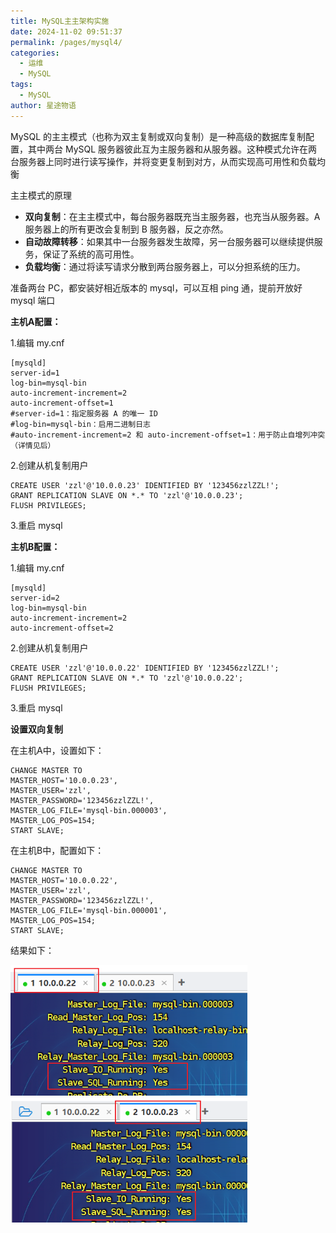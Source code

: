 ```yaml
---
title: MySQL主主架构实施
date: 2024-11-02 09:51:37
permalink: /pages/mysql4/
categories:
  - 运维
  - MySQL
tags:
  - MySQL
author: 星途物语
---
```

MySQL 的主主模式（也称为双主复制或双向复制）是一种高级的数据库复制配置，其中两台 MySQL 服务器彼此互为主服务器和从服务器。这种模式允许在两台服务器上同时进行读写操作，并将变更复制到对方，从而实现高可用性和负载均衡

主主模式的原理

- **双向复制**：在主主模式中，每台服务器既充当主服务器，也充当从服务器。A 服务器上的所有更改会复制到 B 服务器，反之亦然。
- **自动故障转移**：如果其中一台服务器发生故障，另一台服务器可以继续提供服务，保证了系统的高可用性。
- **负载均衡**：通过将读写请求分散到两台服务器上，可以分担系统的压力。



准备两台 PC，都安装好相近版本的 mysql，可以互相 ping 通，提前开放好 mysql 端口

**主机A配置：**

1.编辑 my.cnf

```shell
[mysqld]
server-id=1
log-bin=mysql-bin
auto-increment-increment=2
auto-increment-offset=1
#server-id=1：指定服务器 A 的唯一 ID
#log-bin=mysql-bin：启用二进制日志
#auto-increment-increment=2 和 auto-increment-offset=1：用于防止自增列冲突（详情见后）
```

2.创建从机复制用户

```mysql
CREATE USER 'zzl'@'10.0.0.23' IDENTIFIED BY '123456zzlZZL!';
GRANT REPLICATION SLAVE ON *.* TO 'zzl'@'10.0.0.23';
FLUSH PRIVILEGES;
```

3.重启 mysql

**主机B配置：**

1.编辑 my.cnf

```shell
[mysqld]
server-id=2
log-bin=mysql-bin
auto-increment-increment=2
auto-increment-offset=2
```

2.创建从机复制用户

```mysql
CREATE USER 'zzl'@'10.0.0.22' IDENTIFIED BY '123456zzlZZL!';
GRANT REPLICATION SLAVE ON *.* TO 'zzl'@'10.0.0.22';
FLUSH PRIVILEGES;
```

3.重启 mysql

**设置双向复制**

在主机A中，设置如下：

```mysql
CHANGE MASTER TO
MASTER_HOST='10.0.0.23',
MASTER_USER='zzl',
MASTER_PASSWORD='123456zzlZZL!',
MASTER_LOG_FILE='mysql-bin.000003',
MASTER_LOG_POS=154;
START SLAVE;
```

在主机B中，配置如下：

```mysql
CHANGE MASTER TO
MASTER_HOST='10.0.0.22',
MASTER_USER='zzl',
MASTER_PASSWORD='123456zzlZZL!',
MASTER_LOG_FILE='mysql-bin.000001',
MASTER_LOG_POS=154;
START SLAVE;
```

结果如下：

 <img src="img\image-20240813171527553.png" alt="image-20240813171527553" style="zoom:80%;" />

 <img src="img\image-20240813171547088.png" alt="image-20240813171547088" style="zoom:80%;" />
